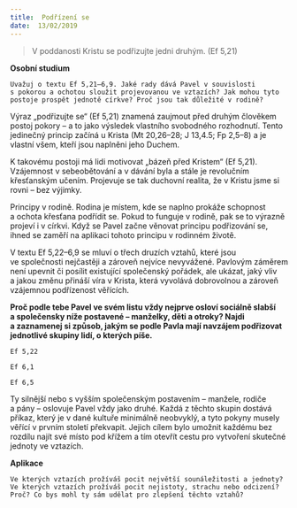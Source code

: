 ```yaml
---
title:  Podřízení se
date:  13/02/2019
---
```


> <p></p>
> V poddanosti Kristu se podřizujte jedni druhým. (Ef 5,21)

**Osobní studium**

`Uvažuj o textu Ef 5,21–6,9. Jaké rady dává Pavel v souvislosti s pokorou a ochotou sloužit projevovanou ve vztazích? Jak mohou tyto postoje prospět jednotě církve? Proč jsou tak důležité v rodině?`

Výraz „podřizujte se“ (Ef 5,21) znamená zaujmout před druhým člověkem postoj pokory – a to jako výsledek vlastního svobodného rozhodnutí. Tento jedinečný princip začíná u Krista (Mt 20,26–28; J 13,4.5; Fp 2,5–8) a je vlastní všem, kteří jsou naplněni jeho Duchem.

K takovému postoji má lidi motivovat „bázeň před Kristem“ (Ef 5,21). Vzájemnost v sebeobětování a v dávání byla a stále je revolučním křesťanským učením. Projevuje se tak duchovní realita, že v Kristu jsme si rovni – bez výjimky.

Principy v rodině. Rodina je místem, kde se naplno prokáže schopnost a ochota křesťana podřídit se. Pokud to funguje v rodině, pak se to výrazně projeví i v církvi. Když se Pavel začne věnovat principu podřizování se, ihned se zaměří na aplikaci tohoto principu v rodinném životě.

V textu Ef 5,22–6,9 se mluví o třech dru­zích vztahů, které jsou ve společnosti nejčastěji a zároveň nejvíce nevyvážené. Pavlovým záměrem není upevnit či posílit existující společenský pořádek, ale ukázat, jaký vliv a jakou změnu přináší víra v Krista, která vyvolává dobrovolnou a zároveň vzájemnou podřízenost věřících.

**Proč podle tebe Pavel ve svém listu vždy nejprve osloví sociálně slabší a společensky níže postavené – manželky, děti a otroky? Najdi a zaznamenej si způsob, jakým se podle Pavla mají navzájem podřizovat jednotlivé skupiny lidí, o kterých píše.**

`Ef 5,22`

`Ef 6,1`

`Ef 6,5`

Ty silnější nebo s vyšším společenským postavením – manžele, rodiče a pány – oslovuje Pavel vždy jako druhé. Každá z těchto skupin dostává příkaz, který je v dané kultuře minimálně neobvyklý, a tyto pokyny musely věřící v prvním století překvapit. Jejich cílem bylo umožnit každému bez rozdílu najít své místo pod křížem a tím otevřít cestu pro vytvoření skutečné jednoty ve vztazích.

**Aplikace**

`Ve kterých vztazích prožíváš pocit největší sounáležitosti a jednoty? Ve kterých vztazích prožíváš pocit nejistoty, strachu nebo odcizení? Proč? Co bys mohl ty sám udělat pro zlepšení těchto vztahů?`